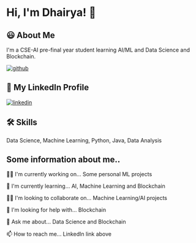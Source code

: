 
# Hi, I'm Dhairya! 👋


## 😃 About Me
I'm a CSE-AI pre-final year student learning AI/ML and Data Science and Blockchain.

[![github](https://media3.giphy.com/media/5k5vZwRFZR5aZeniqb/giphy.gif?cid=ecf05e474cyrik12gm54kxuk7nh4jjk8rs2rhmedd2y93hku&rid=giphy.gif&ct=g)](https://github.com/HeathKlifff)

## 🔗 My LinkedIn Profile

[![linkedin](https://img.shields.io/badge/linkedin-0A66C2?style=for-the-badge&logo=linkedin&logoColor=white)](https://www.linkedin.com/in/dhairya-saatoliya-ds23/)



## 🛠 Skills
Data Science,
Machine Learning,
Python,
Java,
Data Analysis



## Some information about me..
👩‍💻 I'm currently working on... Some personal ML projects

🧠 I'm currently learning... AI, Machine Learning and Blockchain

👯‍♀️ I'm looking to collaborate on... Machine Learning/AI projects

🤔 I'm looking for help with... Blockchain

💬 Ask me about... Data Science and Blockchain

📫 How to reach me... LinkedIn link above






